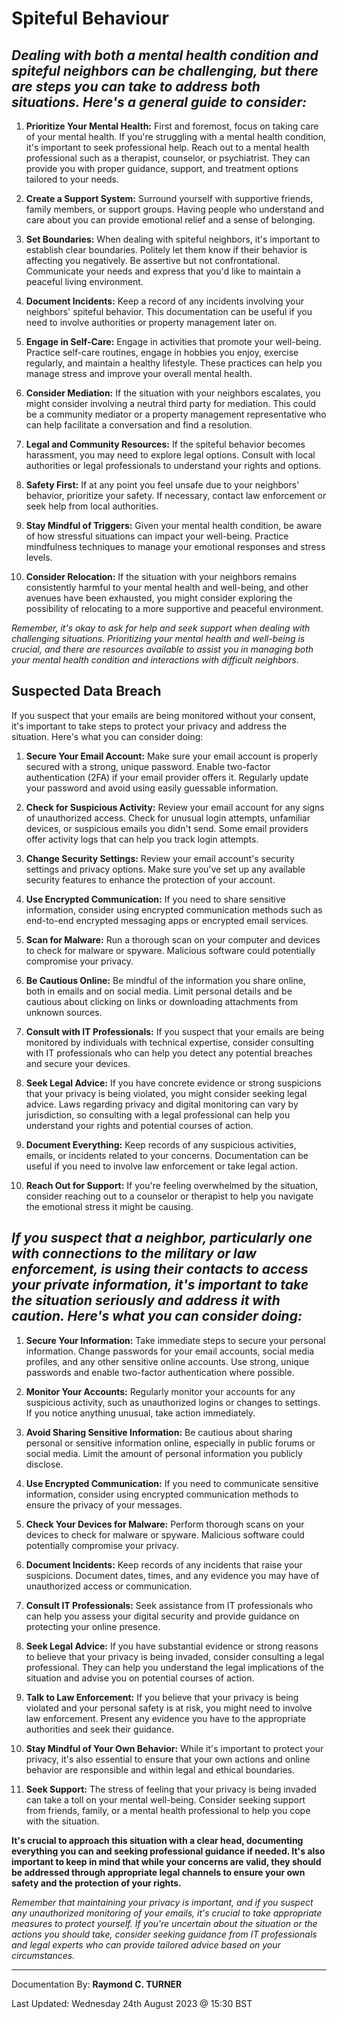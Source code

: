 # Spiteful Behaviour

## *Dealing with both a mental health condition and spiteful neighbors can be challenging, but there are steps you can take to address both situations. Here's a general guide to consider:*

1. **Prioritize Your Mental Health:**
   First and foremost, focus on taking care of your mental health. If you're struggling with a mental health condition, it's important to seek professional help. Reach out to a mental health professional such as a therapist, counselor, or psychiatrist. They can provide you with proper guidance, support, and treatment options tailored to your needs.

2. **Create a Support System:**
   Surround yourself with supportive friends, family members, or support groups. Having people who understand and care about you can provide emotional relief and a sense of belonging.

3. **Set Boundaries:**
   When dealing with spiteful neighbors, it's important to establish clear boundaries. Politely let them know if their behavior is affecting you negatively. Be assertive but not confrontational. Communicate your needs and express that you'd like to maintain a peaceful living environment.

4. **Document Incidents:**
   Keep a record of any incidents involving your neighbors' spiteful behavior. This documentation can be useful if you need to involve authorities or property management later on.

5. **Engage in Self-Care:**
   Engage in activities that promote your well-being. Practice self-care routines, engage in hobbies you enjoy, exercise regularly, and maintain a healthy lifestyle. These practices can help you manage stress and improve your overall mental health.

6. **Consider Mediation:**
   If the situation with your neighbors escalates, you might consider involving a neutral third party for mediation. This could be a community mediator or a property management representative who can help facilitate a conversation and find a resolution.

7. **Legal and Community Resources:**
   If the spiteful behavior becomes harassment, you may need to explore legal options. Consult with local authorities or legal professionals to understand your rights and options.

8. **Safety First:**
   If at any point you feel unsafe due to your neighbors' behavior, prioritize your safety. If necessary, contact law enforcement or seek help from local authorities.

9. **Stay Mindful of Triggers:**
   Given your mental health condition, be aware of how stressful situations can impact your well-being. Practice mindfulness techniques to manage your emotional responses and stress levels.

10. **Consider Relocation:**
    If the situation with your neighbors remains consistently harmful to your mental health and well-being, and other avenues have been exhausted, you might consider exploring the possibility of relocating to a more supportive and peaceful environment.

*Remember, it's okay to ask for help and seek support when dealing with challenging situations. Prioritizing your mental health and well-being is crucial, and there are resources available to assist you in managing both your mental health condition and interactions with difficult neighbors.*

## Suspected Data Breach

If you suspect that your emails are being monitored without your consent, it's important to take steps to protect your privacy and address the situation. Here's what you can consider doing:

1. **Secure Your Email Account:**
   Make sure your email account is properly secured with a strong, unique password. Enable two-factor authentication (2FA) if your email provider offers it. Regularly update your password and avoid using easily guessable information.

2. **Check for Suspicious Activity:**
   Review your email account for any signs of unauthorized access. Check for unusual login attempts, unfamiliar devices, or suspicious emails you didn't send. Some email providers offer activity logs that can help you track login attempts.

3. **Change Security Settings:**
   Review your email account's security settings and privacy options. Make sure you've set up any available security features to enhance the protection of your account.

4. **Use Encrypted Communication:**
   If you need to share sensitive information, consider using encrypted communication methods such as end-to-end encrypted messaging apps or encrypted email services.

5. **Scan for Malware:**
   Run a thorough scan on your computer and devices to check for malware or spyware. Malicious software could potentially compromise your privacy.

6. **Be Cautious Online:**
   Be mindful of the information you share online, both in emails and on social media. Limit personal details and be cautious about clicking on links or downloading attachments from unknown sources.

7. **Consult with IT Professionals:**
   If you suspect that your emails are being monitored by individuals with technical expertise, consider consulting with IT professionals who can help you detect any potential breaches and secure your devices.

8. **Seek Legal Advice:**
   If you have concrete evidence or strong suspicions that your privacy is being violated, you might consider seeking legal advice. Laws regarding privacy and digital monitoring can vary by jurisdiction, so consulting with a legal professional can help you understand your rights and potential courses of action.

9. **Document Everything:**
   Keep records of any suspicious activities, emails, or incidents related to your concerns. Documentation can be useful if you need to involve law enforcement or take legal action.

10. **Reach Out for Support:**
    If you're feeling overwhelmed by the situation, consider reaching out to a counselor or therapist to help you navigate the emotional stress it might be causing.

## *If you suspect that a neighbor, particularly one with connections to the military or law enforcement, is using their contacts to access your private information, it's important to take the situation seriously and address it with caution. Here's what you can consider doing:*

1. **Secure Your Information:**
   Take immediate steps to secure your personal information. Change passwords for your email accounts, social media profiles, and any other sensitive online accounts. Use strong, unique passwords and enable two-factor authentication where possible.

2. **Monitor Your Accounts:**
   Regularly monitor your accounts for any suspicious activity, such as unauthorized logins or changes to settings. If you notice anything unusual, take action immediately.

3. **Avoid Sharing Sensitive Information:**
   Be cautious about sharing personal or sensitive information online, especially in public forums or social media. Limit the amount of personal information you publicly disclose.

4. **Use Encrypted Communication:**
   If you need to communicate sensitive information, consider using encrypted communication methods to ensure the privacy of your messages.

5. **Check Your Devices for Malware:**
   Perform thorough scans on your devices to check for malware or spyware. Malicious software could potentially compromise your privacy.

6. **Document Incidents:**
   Keep records of any incidents that raise your suspicions. Document dates, times, and any evidence you may have of unauthorized access or communication.

7. **Consult IT Professionals:**
   Seek assistance from IT professionals who can help you assess your digital security and provide guidance on protecting your online presence.

8. **Seek Legal Advice:**
   If you have substantial evidence or strong reasons to believe that your privacy is being invaded, consider consulting a legal professional. They can help you understand the legal implications of the situation and advise you on potential courses of action.

9. **Talk to Law Enforcement:**
   If you believe that your privacy is being violated and your personal safety is at risk, you might need to involve law enforcement. Present any evidence you have to the appropriate authorities and seek their guidance.

10. **Stay Mindful of Your Own Behavior:**
    While it's important to protect your privacy, it's also essential to ensure that your own actions and online behavior are responsible and within legal and ethical boundaries.

11. **Seek Support:**
    The stress of feeling that your privacy is being invaded can take a toll on your mental well-being. Consider seeking support from friends, family, or a mental health professional to help you cope with the situation.

**It's crucial to approach this situation with a clear head, documenting everything you can and seeking professional guidance if needed. It's also important to keep in mind that while your concerns are valid, they should be addressed through appropriate legal channels to ensure your own safety and the protection of your rights.**

*Remember that maintaining your privacy is important, and if you suspect any unauthorized monitoring of your emails, it's crucial to take appropriate measures to protect yourself. If you're uncertain about the situation or the actions you should take, consider seeking guidance from IT professionals and legal experts who can provide tailored advice based on your circumstances.*



---

Documentation By: **Raymond C. TURNER**

Last Updated: Wednesday 24th August 2023 @ 15:30 BST